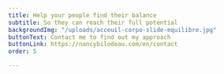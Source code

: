 ```yaml
---
title: Help your people find their balance
subtitle: So they can reach their full potential
backgroundImg: "/uploads/acceuil-corpo-slide-equilibre.jpg"
buttonText: Contact me to find out my approach
buttonLink: https://nancybilodeau.com/en/contact
order: 5

---
```

